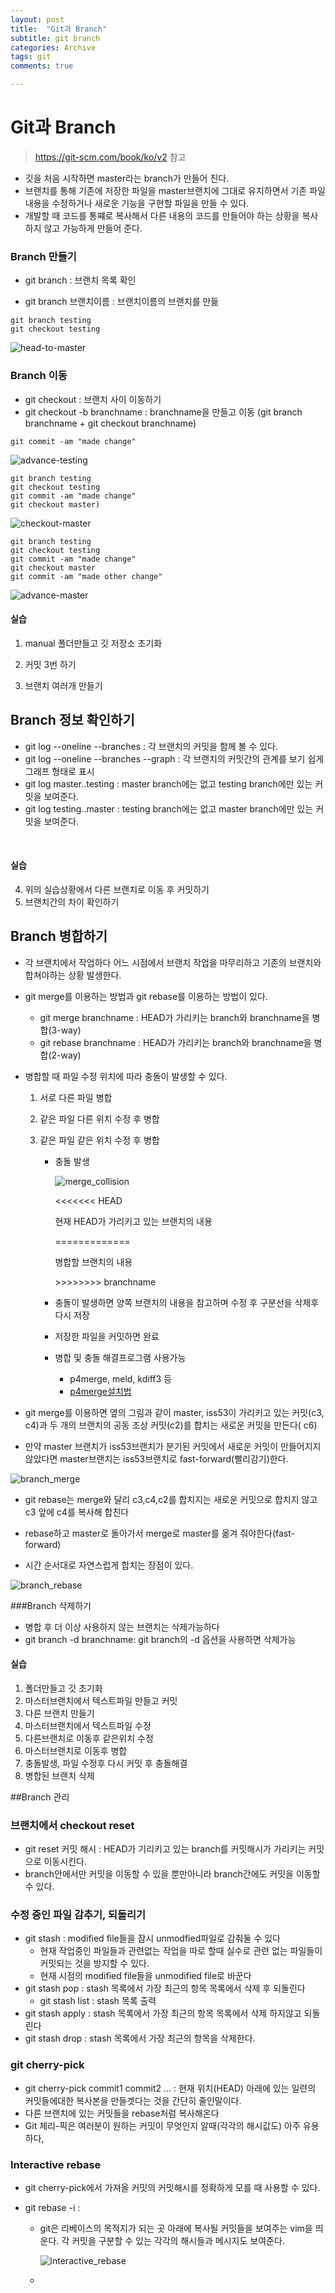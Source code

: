 ```yaml
---
layout: post
title:  "Git과 Branch"
subtitle: git branch 
categories: Archive
tags: git
comments: true

---
```




# Git과 Branch

> <https://git-scm.com/book/ko/v2> 참고

- 깃을 처음 시작하면 master라는 branch가 만들어 진다.
- 브랜치를 통해 기존에 저장한 파일을 master브랜치에 그대로 유지하면서 기존 파일 내용을 수정하거나 새로운 기능을 구현할 파일을 만들 수 있다.
- 개발할 때 코드를 통쨰로 복사해서 다른 내용의 코드를 만들어야 하는 상황을 복사하지 않고 가능하게 만들어 준다.





### Branch 만들기

- git branch : 브랜치 목록 확인

- git branch 브랜치이름 : 브랜치이름의 브랜치를 만듦

```
git branch testing
git checkout testing
```



![head-to-master](/assets/img/post_img/head-to-master.png)



### Branch 이동

- git checkout : 브랜치 사이 이동하기
- git checkout -b branchname : branchname을 만들고 이동 (git branch branchname + git checkout branchname)

```
git commit -am "made change"
```



![advance-testing](/assets/img/post_img/advance-testing.png)



```
git branch testing
git checkout testing
git commit -am "made change"
git checkout master)
```

![checkout-master](/assets/img/post_img/checkout-master.png)



```
git branch testing
git checkout testing 
git commit -am "made change"
git checkout master
git commit -am "made other change"
```



![advance-master](/assets/img/post_img/advance-master.png)

#### 실습

1. manual 폴더만들고 깃 저장소 초기화

2. 커밋 3번 하기

3. 브랜치 여러개 만들기

   

## Branch 정보 확인하기

- git log --oneline --branches : 각 브랜치의 커밋을 함께 볼 수 있다.
- git log --oneline --branches --graph : 각 브랜치의 커밋간의 관계를 보기 쉽게 그래프 형태로 표시
- git log master..testing : master branch에는 없고 testing branch에만 있는 커밋을 보여준다.
- git log testing..master : testing branch에는 없고 master branch에만 있는 커밋을 보여준다.

​		

#### 실습

4. 위의 실습상황에서 다른 브랜치로 이동 후 커밋하기
5. 브랜치간의 차이 확인하기

## Branch 병합하기

- 각 브랜치에서 작업하다 어느 시점에서 브랜치 작업을 마무리하고 기존의 브랜치와 합쳐야하는 상황 발생한다.

- git merge를 이용하는 방법과 git rebase를 이용하는 방법이 있다.

  - git merge branchname : HEAD가 가리키는 branch와 branchname을 병합(3-way)
  - git rebase branchname : HEAD가 가리키는 branch와 branchname을 병합(2-way)

- 병합할 때 파일 수정 위치에 따라 충돌이 발생할 수 있다.

  1. 서로 다른 파일 병합

  2. 같은 파일 다른 위치 수정 후 병합

  3. 같은 파일 같은 위치 수정 후 병합

     - 충돌 발생

       ![merge_collision](/assets/img/post_img/merge_collision.png)

       <<<<<<< HEAD

       현재 HEAD가 가리키고 있는 브랜치의 내용

       =============

       병합할 브랜치의 내용

       \>>>>>>>> branchname

     - 충돌이 발생하면 양쪽 브랜치의 내용을 참고하며 수정 후 구분선을 삭제후 다시 저장

     - 저장한 파일을 커밋하면 완료

     - 병합 및 충돌 해결프로그램 사용가능 

       - p4merge, meld, kdiff3 등
       - [p4merge설치법](https://teddylee777.github.io/git/study-git-2)

- git merge를 이용하면 옆의 그림과 같이 master, iss53이 가리키고 있는 커밋(c3, c4)과 두 개의 브랜치의 공동 조상 커밋(c2)를 합치는 새로운 커밋을 만든다( c6)

- 만약 master 브랜치가 iss53브랜치가 분기된 커밋에서 새로운 커밋이 만들어지지 않았다면 master브랜치는 iss53브랜치로 fast-forward(빨리감기)한다.

![branch_merge](/assets/img/post_img/branch_merge.png)





- git rebase는 merge와 달리 c3,c4,c2를 합치지는 새로운 커밋으로 합치지 않고 c3 앞에 c4를 복사해 합친다 

- rebase하고 master로 돌아가서 merge로 master를 옮겨 줘야한다(fast-forward)

- 시간 순서대로 자연스럽게 합치는 장점이 있다.

![branch_rebase](/assets/img/post_img/branch_rebase.png)



###Branch 삭제하기

- 병합 후 더 이상 사용하지 않는 브랜치는 삭제가능하다
- git branch -d branchname: git branch의 -d 옵션을 사용하면 삭제가능

#### 실습

1. 폴더만들고 깃 초기화
2. 마스터브랜치에서 텍스트파일 만들고 커밋
3. 다른 브랜치 만들기
4. 마스터브랜치에서 텍스트파일 수정
5. 다른브랜치로 이동후 같은위치 수정
6. 마스터브랜치로 이동후 병합
7. 충돌발생, 파일 수정후 다시 커밋 후 충돌해결
8. 병합된 브랜치 삭제





##Branch 관리

### 브랜치에서 checkout reset

- git reset 커밋 해시 : HEAD가 기리키고 있는 branch를 커밋해시가 가리키는 커밋으로 이동시킨다. 
- branch안에서만 커밋을 이동할 수 있을 뿐만아니라 branch간에도 커밋을 이동할 수 있다.

### 수정 중인 파일 감추기, 되돌리기

- git stash : modified file들을 잠시 unmodfied파일로 감춰둘 수 있다 
  - 현재 작업중인 파일들과 관련없는 작업을 따로 할때 실수로 관련 없는 파일들이 커밋되는 것을 방지할 수 있다.
  - 현재 시점의 modified file들을 unmodified file로 바꾼다
- git stash pop : stash 목록에서 가장 최근의 항목 목록에서 삭제 후 되돌린다
  - git stash list : stash 목록 출력
- git stash apply : stash 목록에서 가장 최근의 항목 목록에서 삭제 하지않고 되돌린다
- git stash drop : stash 목록에서 가장 최근의 항목을 삭제한다.



### git cherry-pick

- git cherry-pick commit1 commit2 ... : 현재 위치(HEAD) 아래에 있는 일련의 커밋들에대한 복사본을 만들겟다는 것을 간단히 줄인말이다.
- 다른 브랜치에 있는 커밋들을 rebase처럼 복사해온다
- Git 체리-픽은 여러분이 원하는 커밋이 무엇인지 알때(각각의 해시값도) 아주 유용하다,



### Interactive rebase

- git cherry-pick에서 가져올 커밋의 커밋해시를 정확하게 모를 때 사용할 수 있다.

- git rebase -i : 

  - git은 리베이스의 목적지가 되는 곳 아래에 복사될 커밋들을 보여주는 vim을 띄운다. 각 커밋을 구분할 수 있는 각각의 해시들과 메시지도 보여준다.

    ![interactive_rebase](/assets/img/post_img/interactive_rebase.png)

    

  - 



